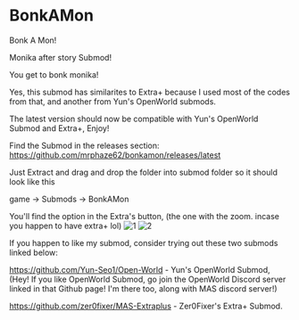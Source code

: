 # BonkAMon
Bonk A Mon!

Monika after story Submod! 

You get to bonk monika!

Yes, this submod has similarites to Extra+ because I used most of the codes from that, and another from Yun's OpenWorld submods.

The latest version should now be compatible with Yun's OpenWorld Submod and Extra+, Enjoy!

Find the Submod in the releases section: https://github.com/mrphaze62/bonkamon/releases/latest

Just Extract and drag and drop the folder into submod folder so it should look like this

game -> Submods -> BonkAMon

You'll find the option in the Extra's button, (the one with the zoom. incase you happen to have extra+ lol)
![1](https://github.com/MrPhaze62/BonkAMon/assets/65294370/c18d0201-742d-42c7-8171-94cb54ca2209)
![2](https://github.com/MrPhaze62/BonkAMon/assets/65294370/3f29a1e3-b2ee-4102-aefe-6087436e50d0)

If you happen to like my submod, consider trying out these two submods linked below:

https://github.com/Yun-Seo1/Open-World - Yun's OpenWorld Submod, (Hey! If you like OpenWorld Submod, go join the OpenWorld Discord server linked in that Github page! I'm there too, along with MAS discord server!)

https://github.com/zer0fixer/MAS-Extraplus - Zer0Fixer's Extra+ Submod.
